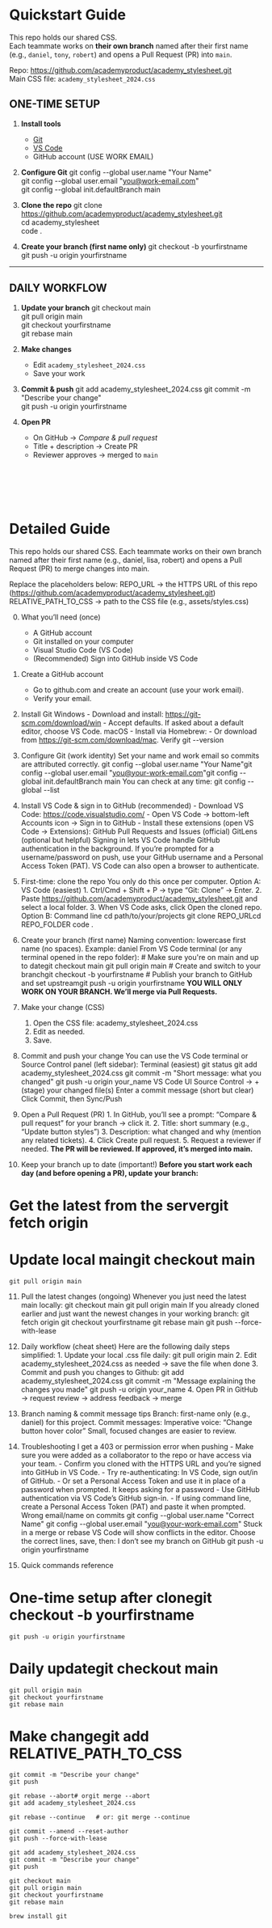 # Quickstart Guide

This repo holds our shared CSS.  
Each teammate works on **their own branch** named after their first name (e.g., `daniel`, `tony`, `robert`) and opens a Pull Request (PR) into `main`.

Repo: https://github.com/academyproduct/academy_stylesheet.git  
Main CSS file: `academy_stylesheet_2024.css`

## ONE-TIME SETUP

1. **Install tools**

   - [Git](https://git-scm.com/downloads)
   - [VS Code](https://code.visualstudio.com/)
   - GitHub account (USE WORK EMAIL)

2. **Configure Git**
   git config --global user.name "Your Name"  
   git config --global user.email "you@work-email.com"  
   git config --global init.defaultBranch main

3. **Clone the repo**
   git clone https://github.com/academyproduct/academy_stylesheet.git  
   cd academy_stylesheet  
   code .

4. **Create your branch (first name only)**
   git checkout -b yourfirstname  
   git push -u origin yourfirstname

---

## DAILY WORKFLOW

1. **Update your branch**
   git checkout main  
   git pull origin main  
   git checkout yourfirstname  
   git rebase main

2. **Make changes**

   - Edit `academy_stylesheet_2024.css`
   - Save your work

3. **Commit & push**
   git add academy_stylesheet_2024.css
   git commit -m "Describe your change"  
   git push -u origin yourfirstname

4. **Open PR**
   - On GitHub → _Compare & pull request_
   - Title + description → Create PR
   - Reviewer approves → merged to `main`


&nbsp;
\
&nbsp;
\
&nbsp;
\
&nbsp;


# Detailed Guide

This repo holds our shared CSS. Each teammate works on their own branch named after their first name (e.g., daniel, lisa, robert) and opens a Pull Request (PR) to merge changes into main.

Replace the placeholders below:
REPO_URL → the HTTPS URL of this repo (https://github.com/academyproduct/academy_stylesheet.git)
RELATIVE_PATH_TO_CSS → path to the CSS file (e.g., assets/styles.css)

0. What you’ll need (once)

   - A GitHub account
   - Git installed on your computer
   - Visual Studio Code (VS Code)
   - (Recommended) Sign into GitHub inside VS Code

1. Create a GitHub account

   - Go to github.com and create an account (use your work email).
   - Verify your email.

2. Install Git
   Windows - Download and install: https://git-scm.com/download/win - Accept defaults. If asked about a default editor, choose VS Code.
   macOS - Install via Homebrew: - Or download from https://git-scm.com/download/mac.
   Verify
   git --version

3. Configure Git (work identity)
   Set your name and work email so commits are attributed correctly.
   git config --global user.name "Your Name"git config --global user.email "you@your-work-email.com"git config --global init.defaultBranch main
   You can check at any time:
   git config --global --list

4. Install VS Code & sign in to GitHub (recommended) - Download VS Code: https://code.visualstudio.com/ - Open VS Code → bottom-left Accounts icon → Sign in to GitHub - Install these extensions (open VS Code → Extensions):
   GitHub Pull Requests and Issues (official)
   GitLens (optional but helpful)
   Signing in lets VS Code handle GitHub authentication in the background.
   If you’re prompted for a username/password on push, use your GitHub username and a Personal Access Token (PAT). VS Code can also open a browser to authenticate.

5. First-time: clone the repo
   You only do this once per computer.
   Option A: VS Code (easiest) 1. Ctrl/Cmd + Shift + P → type “Git: Clone” → Enter. 2. Paste https://github.com/academyproduct/academy_stylesheet.git and select a local folder. 3. When VS Code asks, click Open the cloned repo.
   Option B: Command line
   cd path/to/your/projects
   git clone REPO_URLcd REPO_FOLDER
   code .

6. Create your branch (first name)
   Naming convention: lowercase first name (no spaces). Example: daniel
   From VS Code terminal (or any terminal opened in the repo folder): # Make sure you're on main and up to dategit checkout main
   git pull origin main # Create and switch to your branchgit checkout -b yourfirstname # Publish your branch to GitHub and set upstreamgit push -u origin yourfirstname
   **YOU WILL ONLY WORK ON YOUR BRANCH. We’ll merge via Pull Requests.**

7. Make your change (CSS)

   1. Open the CSS file: academy_stylesheet_2024.css
   2. Edit as needed.
   3. Save.

8. Commit and push your change
   You can use the VS Code terminal or Source Control panel (left sidebar):
   Terminal (easiest)
   git status
   git add academy_stylesheet_2024.css
   git commit -m "Short message: what you changed"
   git push -u origin your_name
   VS Code UI
   Source Control → + (stage) your changed file(s)
   Enter a commit message (short but clear)
   Click Commit, then Sync/Push

9. Open a Pull Request (PR) 1. In GitHub, you’ll see a prompt: “Compare & pull request” for your branch → click it. 2. Title: short summary (e.g., “Update button styles”) 3. Description: what changed and why (mention any related tickets). 4. Click Create pull request. 5. Request a reviewer if needed.
   **The PR will be reviewed. If approved, it’s merged into main.**

10. Keep your branch up to date (important!)
    **Before you start work each day (and before opening a PR), update your branch:**

# Get the latest from the servergit fetch origin

# Update local maingit checkout main

    git pull origin main

11. Pull the latest changes (ongoing)
    Whenever you just need the latest main locally:
    git checkout main
    git pull origin main
    If you already cloned earlier and just want the newest changes in your working branch:
    git fetch origin
    git checkout yourfirstname
    git rebase main
    git push --force-with-lease

12. Daily workflow (cheat sheet)
    Here are the following daily steps simplified: 1. Update your local .css file daily:
    git pull origin main 2. Edit academy_stylesheet_2024.css as needed → save the file when done 3. Commit and push you changes to Github:
    git add academy_stylesheet_2024.css
    git commit -m "Message explaining the changes you made"
    git push -u origin your_name 4. Open PR in GitHub → request review → address feedback → merge

13. Branch naming & commit message tips
    Branch: first-name only (e.g., daniel) for this project.
    Commit messages:
    Imperative voice: “Change button hover color”
    Small, focused changes are easier to review.

14. Troubleshooting
    I get a 403 or permission error when pushing - Make sure you were added as a collaborator to the repo or have access via your team. - Confirm you cloned with the HTTPS URL and you’re signed into GitHub in VS Code. - Try re-authenticating: In VS Code, sign out/in of GitHub. - Or set a Personal Access Token and use it in place of a password when prompted.
    It keeps asking for a password - Use GitHub authentication via VS Code’s GitHub sign-in. - If using command line, create a Personal Access Token (PAT) and paste it when prompted.
    Wrong email/name on commits
    git config --global user.name "Correct Name"
    git config --global user.email "you@your-work-email.com"
    Stuck in a merge or rebase
    VS Code will show conflicts in the editor. Choose the correct lines, save, then:
    I don’t see my branch on GitHub
    git push -u origin yourfirstname

15. Quick commands reference

# One-time setup after clonegit checkout -b yourfirstname

    git push -u origin yourfirstname

# Daily updategit checkout main

    git pull origin main
    git checkout yourfirstname
    git rebase main

# Make changegit add RELATIVE_PATH_TO_CSS

    git commit -m "Describe your change"
    git push

    git rebase --abort# orgit merge --abort
    git add academy_stylesheet_2024.css

    git rebase --continue   # or: git merge --continue

    git commit --amend --reset-author
    git push --force-with-lease

    git add academy_stylesheet_2024.css
    git commit -m "Describe your change"
    git push

    git checkout main
    git pull origin main
    git checkout yourfirstname
    git rebase main

    brew install git
